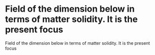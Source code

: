 # Field of the dimension below in terms of matter solidity. It is the present focus

Field of the dimension below in terms of matter solidity. It is the present focus